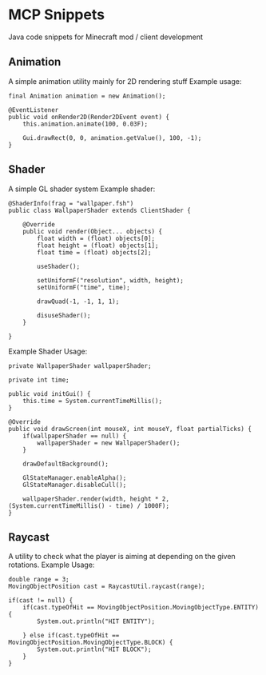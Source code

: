 # MCP Snippets
Java code snippets for Minecraft mod / client development

## Animation
A simple animation utility mainly for 2D rendering stuff
Example usage:
```
final Animation animation = new Animation();

@EventListener
public void onRender2D(Render2DEvent event) {
    this.animation.animate(100, 0.03F);

    Gui.drawRect(0, 0, animation.getValue(), 100, -1);
}
```

## Shader
A simple GL shader system
Example shader:
```
@ShaderInfo(frag = "wallpaper.fsh")
public class WallpaperShader extends ClientShader {

    @Override
    public void render(Object... objects) {
        float width = (float) objects[0];
        float height = (float) objects[1];
        float time = (float) objects[2];

        useShader();

        setUniformF("resolution", width, height);
        setUniformF("time", time);

        drawQuad(-1, -1, 1, 1);

        disuseShader();
    }

}
```
Example Shader Usage:
```
private WallpaperShader wallpaperShader;

private int time;

public void initGui() {
    this.time = System.currentTimeMillis();
}

@Override
public void drawScreen(int mouseX, int mouseY, float partialTicks) {
    if(wallpaperShader == null) {
        wallpaperShader = new WallpaperShader();
    }

    drawDefaultBackground();
    
    GlStateManager.enableAlpha();
    GlStateManager.disableCull();

    wallpaperShader.render(width, height * 2, (System.currentTimeMillis() - time) / 1000F);
}
```

## Raycast
A utility to check what the player is aiming at depending on the given rotations.
Example Usage:
```
double range = 3;
MovingObjectPosition cast = RaycastUtil.raycast(range);

if(cast != null) {
    if(cast.typeOfHit == MovingObjectPosition.MovingObjectType.ENTITY) {
        System.out.println("HIT ENTITY");

    } else if(cast.typeOfHit == MovingObjectPosition.MovingObjectType.BLOCK) {
        System.out.println("HIT BLOCK");
    }
}
```
